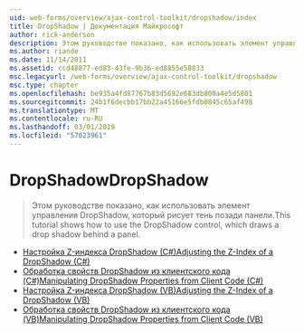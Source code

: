 ```yaml
---
uid: web-forms/overview/ajax-control-toolkit/dropshadow/index
title: DropShadow | Документация Майкрософт
author: rick-anderson
description: Этом руководстве показано, как использовать элемент управления DropShadow, который рисует тень позади панели.
ms.author: riande
ms.date: 11/14/2011
ms.assetid: ccd48877-ed83-43fe-9b3b-ed8855e58833
msc.legacyurl: /web-forms/overview/ajax-control-toolkit/dropshadow
msc.type: chapter
ms.openlocfilehash: be935a4fd87767b83d5692e683db800a4e5d5801
ms.sourcegitcommit: 24b1f6decbb17bb22a45166e5fdb0845c65af498
ms.translationtype: MT
ms.contentlocale: ru-RU
ms.lasthandoff: 03/01/2019
ms.locfileid: "57023961"
---
```

<a name="dropshadow"></a><span data-ttu-id="9a180-103">DropShadow</span><span class="sxs-lookup"><span data-stu-id="9a180-103">DropShadow</span></span>
====================
> <span data-ttu-id="9a180-104">Этом руководстве показано, как использовать элемент управления DropShadow, который рисует тень позади панели.</span><span class="sxs-lookup"><span data-stu-id="9a180-104">This tutorial shows how to use the DropShadow control, which draws a drop shadow behind a panel.</span></span>


- [<span data-ttu-id="9a180-105">Настройка Z-индекса DropShadow (C#)</span><span class="sxs-lookup"><span data-stu-id="9a180-105">Adjusting the Z-Index of a DropShadow (C#)</span></span>](adjusting-the-z-index-of-a-dropshadow-cs.md)
- [<span data-ttu-id="9a180-106">Обработка свойств DropShadow из клиентского кода (C#)</span><span class="sxs-lookup"><span data-stu-id="9a180-106">Manipulating DropShadow Properties from Client Code (C#)</span></span>](manipulating-dropshadow-properties-from-client-code-cs.md)
- [<span data-ttu-id="9a180-107">Настройка Z-индекса DropShadow (VB)</span><span class="sxs-lookup"><span data-stu-id="9a180-107">Adjusting the Z-Index of a DropShadow (VB)</span></span>](adjusting-the-z-index-of-a-dropshadow-vb.md)
- [<span data-ttu-id="9a180-108">Обработка свойств DropShadow из клиентского кода (VB)</span><span class="sxs-lookup"><span data-stu-id="9a180-108">Manipulating DropShadow Properties from Client Code (VB)</span></span>](manipulating-dropshadow-properties-from-client-code-vb.md)
